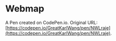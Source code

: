 # Webmap

A Pen created on CodePen.io. Original URL: [https://codepen.io/GreatKarlWang/pen/NWLraje](https://codepen.io/GreatKarlWang/pen/NWLraje).

